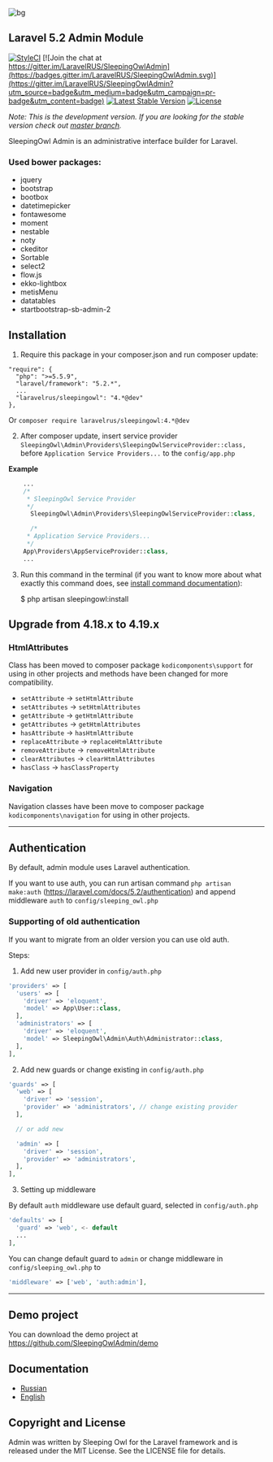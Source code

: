 ![bg](https://cloud.githubusercontent.com/assets/773481/14028746/24d7efa8-f20f-11e5-8e38-3d264739f0aa.png)

## Laravel 5.2 Admin Module

[![StyleCI](https://styleci.io/repos/52141393/shield?style=flat)](https://styleci.io/repos/52141393)
[![Join the chat at https://gitter.im/LaravelRUS/SleepingOwlAdmin](https://badges.gitter.im/LaravelRUS/SleepingOwlAdmin.svg)](https://gitter.im/LaravelRUS/SleepingOwlAdmin?utm_source=badge&utm_medium=badge&utm_campaign=pr-badge&utm_content=badge)
[![Latest Stable Version](https://poser.pugx.org/sleeping-owl/admin/v/unstable.svg)](https://packagist.org/packages/laravelrus/sleepingowl)
[![License](https://poser.pugx.org/laravelrus/sleepingowl/license.svg)](https://packagist.org/packages/laravelrus/sleepingowl)

*Note: This is the development version. If you are looking for the stable version check out [master branch](https://github.com/LaravelRUS/SleepingOwlAdmin).*

SleepingOwl Admin is an administrative interface builder for Laravel.

### Used bower packages:
 - jquery
 - bootstrap
 - bootbox
 - datetimepicker
 - fontawesome
 - moment
 - nestable
 - noty
 - ckeditor
 - Sortable
 - select2
 - flow.js
 - ekko-lightbox
 - metisMenu
 - datatables
 - startbootstrap-sb-admin-2

## Installation

 1. Require this package in your composer.json and run composer update:

  ```
  "require": {
    "php": ">=5.5.9",
    "laravel/framework": "5.2.*",
    ...
    "laravelrus/sleepingowl": "4.*@dev"
  },
  ```

  Or `composer require laravelrus/sleepingowl:4.*@dev`

 2. After composer update, insert service provider `SleepingOwl\Admin\Providers\SleepingOwlServiceProvider::class,`
 before `Application Service Providers...` to the `config/app.php`

  **Example**
  ```php
      ...
      /*
       * SleepingOwl Service Provider
       */
        SleepingOwl\Admin\Providers\SleepingOwlServiceProvider::class,

        /*
       * Application Service Providers...
       */
      App\Providers\AppServiceProvider::class,
      ...
  ```

 3. Run this command in the terminal (if you want to know more about what exactly this command does, see [install command documentation](http://sleeping-owl.github.io/en/Commands/Install.html)):

    $ php artisan sleepingowl:install


## Upgrade from 4.18.x to 4.19.x

### HtmlAttributes
Class has been moved to composer package `kodicomponents\support` for using in other projects and methods have been changed for more compatibility.

- `setAttribute` -> `setHtmlAttribute`
- `setAttributes` -> `setHtmlAttributes`
- `getAttribute` -> `getHtmlAttribute`
- `getAttributes` -> `getHtmlAttributes`
- `hasAttribute` -> `hasHtmlAttribute`
- `replaceAttribute` -> `replaceHtmlAttribute`
- `removeAttribute` -> `removeHtmlAttribute`
- `clearAttributes` -> `clearHtmlAttributes`
- `hasClass` -> `hasClassProperty`

### Navigation
Navigation classes have been move to composer package `kodicomponents\navigation` for using in other projects.

---

## Authentication
By default, admin module uses Laravel authentication.

If you want to use auth, you can run artisan command `php artisan make:auth` (https://laravel.com/docs/5.2/authentication) and append middleware `auth` to `config/sleeping_owl.php`

### Supporting of old authentication

If you want to migrate from an older version you can use old auth.

Steps:

1. Add new user provider in `config/auth.php`

  ```php
  'providers' => [
    'users' => [
      'driver' => 'eloquent',
      'model' => App\User::class,
    ],
    'administrators' => [
      'driver' => 'eloquent',
      'model' => SleepingOwl\Admin\Auth\Administrator::class,
    ],
  ],
  ```

2. Add new guards or change existing in `config/auth.php`

  ```php
  'guards' => [
    'web' => [
      'driver' => 'session',
      'provider' => 'administrators', // change existing provider
    ],

    // or add new

    'admin' => [
      'driver' => 'session',
      'provider' => 'administrators',
    ],
  ],
  ```

3. Setting up middleware

  By default `auth` middleware use default guard, selected in `config/auth.php`

  ```php
  'defaults' => [
    'guard' => 'web', <- default
    ...
  ],
  ```

  You can change default guard to `admin` or change middleware in `config/sleeping_owl.php` to

  ```php
  'middleware' => ['web', 'auth:admin'],
  ```

---

## Demo project

You can download the demo project at https://github.com/SleepingOwlAdmin/demo

## Documentation

* [Russian](http://sleepingowl.laravel.su/docs/4.0/)
* [English](http://sleeping-owl.github.io/en/Introduction.html)

## Copyright and License

Admin was written by Sleeping Owl for the Laravel framework and is released under the MIT License. See the LICENSE file for details.
